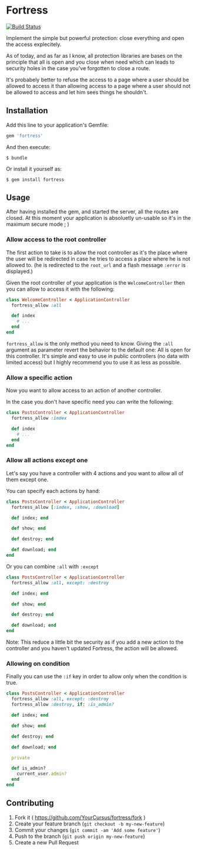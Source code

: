 # Fortress

[![Build Status](https://travis-ci.org/YourCursus/fortress.svg?branch=master)](https://travis-ci.org/YourCursus/fortress)

Implement the simple but powerful protection: close everything and open the
access explecitely.

As of today, and as far as I know, all protection libraries are bases on the
principle that all is open and you close when need which can leads to security
holes in the case you've forgotten to close a route.

It's probabely better to refuse the access to a page where a user should be
allowed to access it than allowing access to a page where a user should not be
allowed to access and let him sees things he shouldn't.

## Installation

Add this line to your application's Gemfile:

```ruby
gem 'fortress'
```

And then execute:

    $ bundle

Or install it yourself as:

    $ gem install fortress

## Usage

After having installed the gem, and started the server, all the routes are
closed. At this moment your application is absoluetly un-usable so it's in the
maximum secure mode ; )

### Allow access to the root controller

The first action to take is to allow the root controller as it's the place
where the user will be redirected in case he tries to access a place where he
is not allowed to.
(he is redirected to the `root_url` and a flash message `:error` is displayed.)

Given the root controller of your application is the `WelcomeController` then
you can allow to access it with the following:

```ruby
class WelcomeController < ApplicationController
  fortress_allow :all

  def index
    # ...
  end
end
```

`fortress_allow` is the only method you need to know. Giving the `:all`
argument as parameter revert the behavior to the default one: All is open for
this controller.
It's simple and easy to use in public controllers (no data with limited access)
but I highly recommend you to use it as less as possible.

### Allow a specific action

Now you want to allow access to an action of another controller.

In the case you don't have specific need you can write the following:

```ruby
class PostsController < ApplicationController
  fortress_allow :index

  def index
    # ...
  end
end
```


### Allow all actions except one

Let's say you have a controller with 4 actions and you want to allow all of
them except one.

You can specify each actions by hand:

```ruby
class PostsController < ApplicationController
  fortress_allow [:index, :show, :download]

  def index; end

  def show; end

  def destroy; end

  def download; end
end
```

Or you can combine `:all` with `:except`

```ruby
class PostsController < ApplicationController
  fortress_allow :all, except: :destroy

  def index; end

  def show; end

  def destroy; end

  def download; end
end
```

Note: This reduce a little bit the security as if you add a new action to the
controller and you haven't updated Fortress, the action will be allowed.

### Allowing on condition

Finally you can use the `:if` key in order to allow only when the condition is
true.

```ruby
class PostsController < ApplicationController
  fortress_allow :all, except: :destroy
  fortress_allow :destroy, if: :is_admin?

  def index; end

  def show; end

  def destroy; end

  def download; end

  private

  def is_admin?
    current_user.admin?
  end
end
```

## Contributing

1. Fork it ( https://github.com/YourCursus/fortress/fork )
2. Create your feature branch (`git checkout -b my-new-feature`)
3. Commit your changes (`git commit -am 'Add some feature'`)
4. Push to the branch (`git push origin my-new-feature`)
5. Create a new Pull Request
